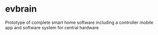 evbrain
=======

Prototype of complete smart home software including a controller mobile app and software system for central hardware 
